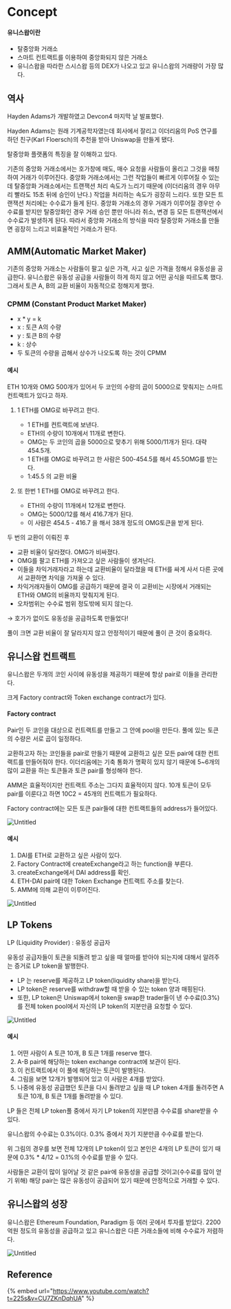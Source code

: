# Concept

#### 유니스왑이란

* 탈중앙화 거래소
* 스마트 컨트랙트를 이용하여 중앙화되지 않은 거래소
* 유니스왑을 따라한 스시스왑 등의 DEX가 나오고 있고 유니스왑의 거래량이 가장 많다.

## 역사

Hayden Adams가 개발하였고 Devcon4 마지막 날 발표했다.

Hayden Adams는 원래 기계공학자였는데 회사에서 잘리고 이더리움의 PoS 연구를 하던 친구(Karl Floersch)의 추천을 받아 Uniswap을 만들게 됐다.

탈중앙화 플랫폼의 특징을 잘 이해하고 있다.

기존의 중앙화 거래소에서는 호가창에 매도, 매수 요청을 사람들이 올리고 그것을 매칭하여 거래가 이루어진다. 중앙화 거래소에서는 그런 작업들이 빠르게 이루어질 수 있는데 탈중앙화 거래소에서는 트랜잭션 처리 속도가 느리기 때문에 (이더리움의 경우 아무리 빨라도 15초 뒤에 승인이 난다.) 작업을 처리하는 속도가 굉장히 느리다. 또한 모든 트랜잭션 처리에는 수수료가 들게 된다. 중앙화 거래소의 경우 거래가 이루어질 경우만 수수료를 받지만 탈중앙화인 경우 거래 승인 뿐만 아니라 취소, 변경 등 모든 트랜잭션에서 수수료가 발생하게 된다. 따라서 중앙화 거래소의 방식을 따라 탈중앙화 거래소를 만들면 굉장히 느리고 비효율적인 거래소가 된다.

## AMM(Automatic Market Maker)

기존의 중앙화 거래소는 사람들이 팔고 싶은 가격, 사고 싶은 가격을 정해서 유동성을 공급한다. 유니스왑은 유동성 공급을 사람들이 하게 하지 않고 어떤 공식을 따르도록 했다. 그래서 토큰 A, B의 교환 비율이 자동적으로 정해지게 했다.

### CPMM (Constant Product Market Maker)

* x \* y = k
* x : 토큰 A의 수량
* y : 토큰 B의 수량
* k : 상수
* 두 토큰의 수량을 곱해서 상수가 나오도록 하는 것이 CPMM



#### 예시

ETH 10개와 OMG 500개가 있어서 두 코인의 수량의 곱이 5000으로 맞춰지는 스마트 컨트랙트가 있다고 하자.



1. 1 ETH를 OMG로 바꾸려고 한다.
   * 1 ETH를 컨트랙트에 보낸다.
   * ETH의 수량이 10개에서 11개로 변한다.
   * OMG는 두 코인의 곱을 5000으로 맞추기 위해 5000/11개가 된다. 대략 454.5개.
   * 1 ETH를 OMG로 바꾸려고 한 사람은 500-454.5를 해서 45.5OMG를 받는다.
   * 1:45.5 의 교환 비율



1. 또 한번 1 ETH를 OMG로 바꾸려고 한다.
   * ETH의 수량이 11개에서 12개로 변한다.
   * OMG는 5000/12를 해서 416.7개가 된다.
   * 이 사람은 454.5 - 416.7 을 해서 38개 정도의 OMG토큰을 받게 된다.

두 번의 교환이 이뤄진 후

* 교환 비율이 달라졌다. OMG가 비싸졌다.
* OMG를 팔고 ETH를 가져오고 싶은 사람들이 생겨난다.
* 이들을 차익거래자라고 하는데 교환비율이 달라졌을 때 ETH를 싸게 사서 다른 곳에서 교환하면 차익을 가져올 수 있다.
* 차익거래자들이 OMG를 공급하기 때문에 결국 이 교환비는 시장에서 거래되는 ETH와 OMG의 비율까지 맞춰지게 된다.
* 오차범위는 수수료 범위 정도밖에 되지 않는다.

→ 호가가 없이도 유동성을 공급하도록 만들었다!

풀이 크면 교환 비율이 잘 달라지지 않고 안정적이기 때문에 풀이 큰 것이 중요하다.

## 유니스왑 컨트랙트

유니스왑은 두개의 코인 사이에 유동성을 제공하기 때문에 항상 pair로 이들을 관리한다.

크게 Factory contract와 Token exchange contract가 있다.

#### Factory contract

Pair인 두 코인을 대상으로 컨트랙트를 만들고 그 안에 pool을 만든다. 풀에 있는 토큰의 수량은 서로 곱이 일정하다.

교환하고자 하는 코인들을 pair로 만들기 때문에 교환하고 싶은 모든 pair에 대한 컨트랙트를 만들어줘야 한다. 이더리움에는 기축 통화가 명확히 있지 않기 때문에 5\~6개의 많이 교환을 하는 토큰들과 토큰 pair를 형성해야 한다.

AMM은 효율적이지만 컨트랙트 주소는 그다지 효율적이지 않다. 10개 토큰이 모두 pair를 이룬다고 하면 10C2 = 45개의 컨트랙트가 필요하다.

Factory contract에는 모든 토큰 pair들에 대한 컨트랙트들의 address가 들어있다.

![Untitled](https://s3-us-west-2.amazonaws.com/secure.notion-static.com/19d3df6f-5d9f-4311-9965-f915bfd7b95c/Untitled.png)

#### 예시

1. DAI를 ETH로 교환하고 싶은 사람이 있다.
2. Factory Contract에 createExchange라고 하는 function을 부른다.
3. createExchange에서 DAI address를 확인.
4. ETH-DAI pair에 대한 Token Exchange 컨트랙트 주소를 찾는다.
5. AMM에 의해 교환이 이루어진다.

![Untitled](https://s3-us-west-2.amazonaws.com/secure.notion-static.com/7ada8588-f833-4d0d-bdf1-814fc2f74429/Untitled.png)

## LP Tokens

LP (Liquidity Provider) : 유동성 공급자

유동성 공급자들이 토큰을 되돌려 받고 싶을 때 얼마를 받아야 되는지에 대해서 알려주는 증거로 LP token을 발행한다.

* LP 는 reserve를 제공하고 LP token(liquidity share)을 받는다.
* LP token은 reserve를 withdraw할 때 받을 수 있는 token 양과 매핑된다.
* 또한, LP token은 Uniswap에서 token을 swap한 trader들이 낸 수수료(0.3%)를 전체 token pool에서 자신의 LP token의 지분만큼 요청할 수 있다.

![Untitled](https://s3-us-west-2.amazonaws.com/secure.notion-static.com/098ec8b0-5cf1-4380-90bf-a5a1d2f32a48/Untitled.png)

#### 예시

1. 어떤 사람이 A 토큰 10개, B 토큰 1개를 reserve 했다.
2. A-B pair에 해당하는 token exchange contract에 보관이 된다.
3. 이 컨트랙트에서 이 풀에 해당하는 토큰이 발행된다.
4. 그림을 보면 12개가 발행되어 있고 이 사람은 4개를 받았다.
5. 나중에 유동성 공급했던 토큰을 다시 돌려받고 싶을 때 LP token 4개를 돌려주면 A 토큰 10개, B 토큰 1개를 돌려받을 수 있다.

LP 들은 전체 LP token풀 중에서 자기 LP token의 지분만큼 수수료를 share받을 수 있다.

유니스왑의 수수료는 0.3%이다. 0.3% 중에서 자기 지분만큼 수수료를 받는다.

위 그림의 경우를 보면 전체 12개의 LP token이 있고 본인은 4개의 LP 토큰이 있기 때문에 0.3% \* 4/12 = 0.1%의 수수료를 받을 수 있다.

사람들은 교환이 많이 일어날 것 같은 pair에 유동성을 공급할 것이고(수수료를 많이 얻기 위해) 해당 pair는 많은 유동성이 공급되어 있기 때문에 안정적으로 거래할 수 있다.

## 유니스왑의 성장

유니스왑은 Ethereum Foundation, Paradigm 등 여러 곳에서 투자를 받았다. 2200억원 정도의 유동성을 공급하고 있고 유니스왑은 다른 거래소들에 비해 수수료가 저렴하다.

![Untitled](https://s3-us-west-2.amazonaws.com/secure.notion-static.com/45e64460-d801-4bc4-b0a0-c26e9d01b533/Untitled.png)

## Reference

{% embed url="https://www.youtube.com/watch?t=225s&v=CU7ZKnDqhUA" %}
